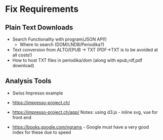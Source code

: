 # Fix Requirements


## Plain Text Downloads

* Search Functionality with program(JSON API!)
  * Where to search (DOM/LNDB/Periodika?)
* Text conversion from ALTO/EPUB -> TXT (PDF->TXT is to be avoided at all costs!)
* How to host TXT files in periodika/dom (along with epub,rdf,pdf download)

## Analysis Tools
* Swiss Impresso example
* https://impresso-project.ch/
* https://impresso-project.ch/app/
Notes: using d3.js - inline svg, vue for front end

* https://books.google.com/ngrams - Google must have a very good index for these due to speed
